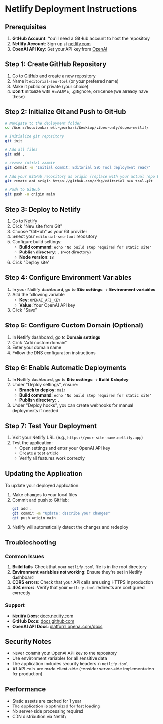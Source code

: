 # Netlify Deployment Instructions

## Prerequisites

1. **GitHub Account**: You'll need a GitHub account to host the repository
2. **Netlify Account**: Sign up at [netlify.com](https://netlify.com)
3. **OpenAI API Key**: Get your API key from [OpenAI](https://platform.openai.com/api-keys)

## Step 1: Create GitHub Repository

1. Go to [GitHub](https://github.com) and create a new repository
2. Name it `editorial-seo-tool` (or your preferred name)
3. Make it public or private (your choice)
4. **Don't** initialize with README, .gitignore, or license (we already have these)

## Step 2: Initialize Git and Push to GitHub

```bash
# Navigate to the deployment folder
cd /Users/houstonbarnett-gearhart/Desktop/vibes-only/dupea-netlify

# Initialize git repository
git init

# Add all files
git add .

# Create initial commit
git commit -m "Initial commit: Editorial SEO Tool deployment ready"

# Add your GitHub repository as origin (replace with your actual repo URL)
git remote add origin https://github.com/chbg/editorial-seo-tool.git

# Push to GitHub
git push -u origin main
```

## Step 3: Deploy to Netlify

1. Go to [Netlify](https://app.netlify.com)
2. Click "New site from Git"
3. Choose "GitHub" as your Git provider
4. Select your `editorial-seo-tool` repository
5. Configure build settings:
   - **Build command**: `echo 'No build step required for static site'`
   - **Publish directory**: `.` (root directory)
   - **Node version**: `18`
6. Click "Deploy site"

## Step 4: Configure Environment Variables

1. In your Netlify dashboard, go to **Site settings** → **Environment variables**
2. Add the following variable:
   - **Key**: `OPENAI_API_KEY`
   - **Value**: Your OpenAI API key
3. Click "Save"

## Step 5: Configure Custom Domain (Optional)

1. In Netlify dashboard, go to **Domain settings**
2. Click "Add custom domain"
3. Enter your domain name
4. Follow the DNS configuration instructions

## Step 6: Enable Automatic Deployments

1. In Netlify dashboard, go to **Site settings** → **Build & deploy**
2. Under "Deploy settings", ensure:
   - **Branch to deploy**: `main`
   - **Build command**: `echo 'No build step required for static site'`
   - **Publish directory**: `.`
3. Under "Deploy hooks", you can create webhooks for manual deployments if needed

## Step 7: Test Your Deployment

1. Visit your Netlify URL (e.g., `https://your-site-name.netlify.app`)
2. Test the application:
   - Open settings and enter your OpenAI API key
   - Create a test article
   - Verify all features work correctly

## Updating the Application

To update your deployed application:

1. Make changes to your local files
2. Commit and push to GitHub:
   ```bash
   git add .
   git commit -m "Update: describe your changes"
   git push origin main
   ```
3. Netlify will automatically detect the changes and redeploy

## Troubleshooting

### Common Issues

1. **Build fails**: Check that your `netlify.toml` file is in the root directory
2. **Environment variables not working**: Ensure they're set in Netlify dashboard
3. **CORS errors**: Check that your API calls are using HTTPS in production
4. **404 errors**: Verify that your `netlify.toml` redirects are configured correctly

### Support

- **Netlify Docs**: [docs.netlify.com](https://docs.netlify.com)
- **GitHub Docs**: [docs.github.com](https://docs.github.com)
- **OpenAI API Docs**: [platform.openai.com/docs](https://platform.openai.com/docs)

## Security Notes

- Never commit your OpenAI API key to the repository
- Use environment variables for all sensitive data
- The application includes security headers in `netlify.toml`
- All API calls are made client-side (consider server-side implementation for production)

## Performance

- Static assets are cached for 1 year
- The application is optimized for fast loading
- No server-side processing required
- CDN distribution via Netlify
